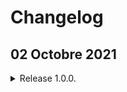 # Changelog  
## 02 Octobre 2021
<details>
  <summary>Release 1.0.0.</summary>
  <ul> <li>Add "Better Polus" options. </li> </ul>
  <ul> <li>Add "Impostors Don't Know Their Team" and "Impostors Can Win Solo" options. </li> </ul>
  <ul> <li>Add "Lycan" Role (Impostor). </li> </ul>
  <ul> <li>Add "Can't report voted Lover" option. </li> </ul>
  <ul> <li>Add "Sheriff can kills Executioner" option. </li> </ul>
  <ul> <li>Add "Jester Can Take Vent" option. </li> </ul>
  <ul> <li>Increase limit of assassin's kills to 15 from 5. </li> </ul>
  <ul> <li>Modify interval for Investigator's foot print size option to 0.5 from 2.5. </li> </ul>
  <ul> <li>Modify interval for Medic's report duration option to 0.5 from 2.5. </li> </ul>
  <ul> <li>Add Black color for the pseudo of Darker color in Medic meeting. </li> </ul>
  <ul> <li>A bunch of options for Engineer's fixes. 
    <details>
      <ul> <li>Add "Custom" to "Engineer Fix Per" option. </li> </ul>
      <ul> <li>Add "Engineer Have Cooldown" option. </li> </ul>
      <ul> <li>Add "Engineer Cooldown" option. </li> </ul>
      <ul> <li>Add "Number of Fixes Per Round" option. </li> </ul>
      <ul> <li>Add "Number of Fixes Per Game" option. </li> </ul>
    </details>
</details>